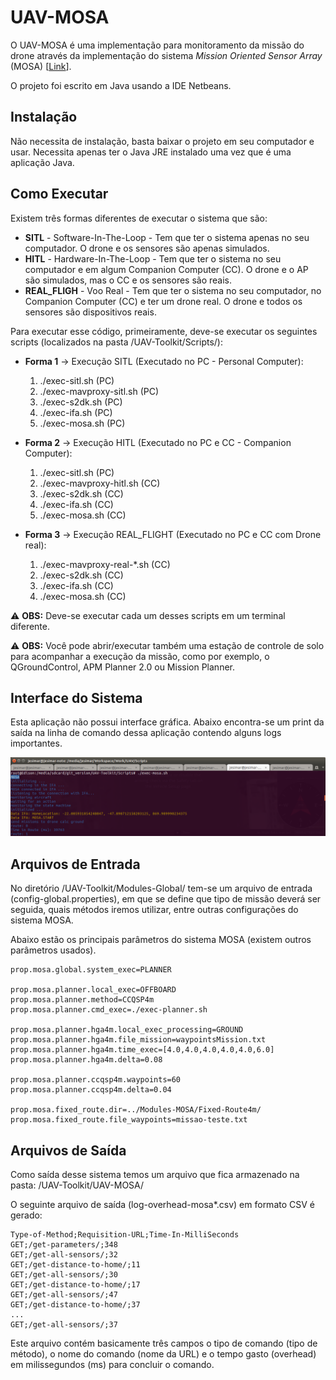 # UAV-MOSA

O UAV-MOSA é uma implementação para monitoramento da missão do drone através da implementação do sistema *Mission Oriented Sensor Array* (MOSA) [[Link](http://www.teses.usp.br/teses/disponiveis/55/55134/tde-12072016-102631/pt-br.php)].

O projeto foi escrito em Java usando a IDE Netbeans.

## Instalação

Não necessita de instalação, basta baixar o projeto em seu computador e usar. 
Necessita apenas ter o Java JRE instalado uma vez que é uma aplicação Java.

## Como Executar

Existem três formas diferentes de executar o sistema que são: 

* **SITL** - Software-In-The-Loop - Tem que ter o sistema apenas no seu computador. O drone e os sensores são apenas simulados.
* **HITL** - Hardware-In-The-Loop - Tem que ter o sistema no seu computador e em algum Companion Computer (CC). O drone e o AP são simulados, mas o CC e os sensores são reais.
* **REAL_FLIGH** - Voo Real - Tem que ter o sistema no seu computador, no Companion Computer (CC) e ter um drone real. O drone e todos os sensores são dispositivos reais.

Para executar esse código, primeiramente, deve-se executar os seguintes scripts (localizados na pasta /UAV-Toolkit/Scripts/):

* **Forma 1** -> Execução SITL (Executado no PC - Personal Computer):

   1. ./exec-sitl.sh                  (PC)
   2. ./exec-mavproxy-sitl.sh         (PC)
   3. ./exec-s2dk.sh                  (PC)
   4. ./exec-ifa.sh                   (PC)
   5. ./exec-mosa.sh                  (PC)

* **Forma 2** -> Execução HITL (Executado no PC e CC - Companion Computer):

   1. ./exec-sitl.sh                  (PC)
   2. ./exec-mavproxy-hitl.sh         (CC)
   3. ./exec-s2dk.sh                  (CC)
   4. ./exec-ifa.sh                   (CC)
   5. ./exec-mosa.sh                  (CC)

* **Forma 3** -> Execução REAL_FLIGHT (Executado no PC e CC com Drone real):

   1. ./exec-mavproxy-real-*.sh       (CC)
   2. ./exec-s2dk.sh                  (CC)
   3. ./exec-ifa.sh                   (CC)
   4. ./exec-mosa.sh                  (CC)

:warning: **OBS:** Deve-se executar cada um desses scripts em um terminal diferente.

:warning: **OBS:** Você pode abrir/executar também uma estação de controle de solo para acompanhar a execução da missão, como por exemplo, o QGroundControl, APM Planner 2.0 ou Mission Planner.

## Interface do Sistema

Esta aplicação não possui interface gráfica. Abaixo encontra-se um print da saída na linha de comando dessa aplicação contendo alguns logs importantes.

![](../Figures/exec-mosa.png)

## Arquivos de Entrada

No diretório /UAV-Toolkit/Modules-Global/ tem-se um arquivo de entrada (config-global.properties), em que se define que tipo de missão deverá ser seguida, quais métodos iremos utilizar, entre outras configurações do sistema MOSA.

Abaixo estão os principais parâmetros do sistema MOSA (existem outros parâmetros usados). 

```
prop.mosa.global.system_exec=PLANNER

prop.mosa.planner.local_exec=OFFBOARD
prop.mosa.planner.method=CCQSP4m
prop.mosa.planner.cmd_exec=./exec-planner.sh

prop.mosa.planner.hga4m.local_exec_processing=GROUND
prop.mosa.planner.hga4m.file_mission=waypointsMission.txt
prop.mosa.planner.hga4m.time_exec=[4.0,4.0,4.0,4.0,4.0,6.0]
prop.mosa.planner.hga4m.delta=0.08

prop.mosa.planner.ccqsp4m.waypoints=60
prop.mosa.planner.ccqsp4m.delta=0.04

prop.mosa.fixed_route.dir=../Modules-MOSA/Fixed-Route4m/
prop.mosa.fixed_route.file_waypoints=missao-teste.txt
```

## Arquivos de Saída

Como saída desse sistema temos um arquivo que fica armazenado na pasta: /UAV-Toolkit/UAV-MOSA/

O seguinte arquivo de saída (log-overhead-mosa*.csv) em formato CSV é gerado: 

```
Type-of-Method;Requisition-URL;Time-In-MilliSeconds
GET;/get-parameters/;348
GET;/get-all-sensors/;32
GET;/get-distance-to-home/;11
GET;/get-all-sensors/;30
GET;/get-distance-to-home/;17
GET;/get-all-sensors/;47
GET;/get-distance-to-home/;37
...
GET;/get-all-sensors/;37
```

Este arquivo contém basicamente três campos o tipo de comando (tipo de método), o nome do comando (nome da URL) e o tempo gasto (overhead) em milissegundos (ms) para concluir o comando.
